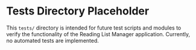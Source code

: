 # Tests Directory Placeholder

This `tests/` directory is intended for future test scripts and modules to verify the functionality of the Reading List Manager application. Currently, no automated tests are implemented.

